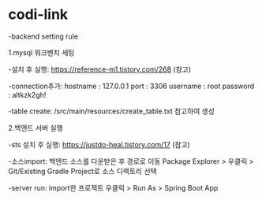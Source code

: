 # codi-link

-backend setting rule

1.mysql 워크벤치 세팅

-설치 후 실행:
https://reference-m1.tistory.com/268 (참고)

-connection추가:
hostname : 127.0.0.1
port : 3306
username : root
password : altkzk2gh!

-table create:
/src/main/resources/create_table.txt 참고하여 생성


2.백엔드 서버 실행

-sts 설치 후 실행:
https://justdo-heal.tistory.com/17 (참고)

-소스import:
백엔드 소스를 다운받은 후 경로로 이동
Package Explorer > 우클릭 > Git/Existing Gradle Project로 소스 디렉토리 선택

-server run:
import한 프로젝트 우클릭 > Run As > Spring Boot App
